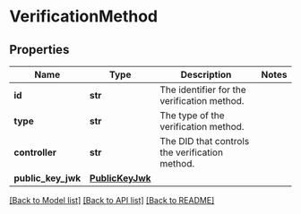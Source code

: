 # VerificationMethod

## Properties
Name | Type | Description | Notes
------------ | ------------- | ------------- | -------------
**id** | **str** | The identifier for the verification method. | 
**type** | **str** | The type of the verification method. | 
**controller** | **str** | The DID that controls the verification method. | 
**public_key_jwk** | [**PublicKeyJwk**](PublicKeyJwk.md) |  | 

[[Back to Model list]](../README.md#documentation-for-models) [[Back to API list]](../README.md#documentation-for-api-endpoints) [[Back to README]](../README.md)

